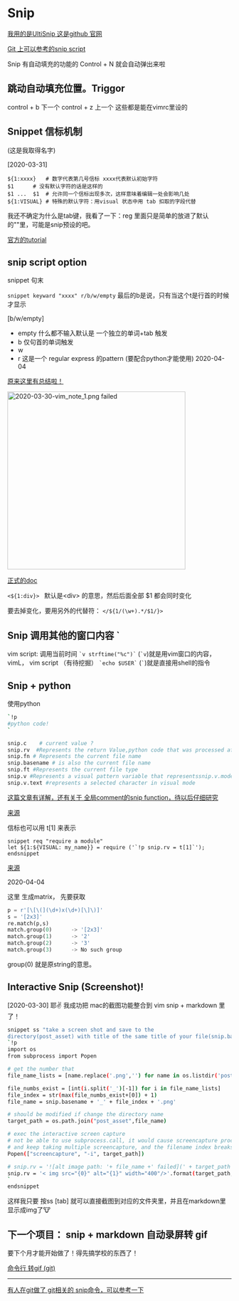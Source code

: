 
# Snip
[我用的是UltiSnip 这是github 官网](https://github.com/SirVer/ultisnips ":)")

[Git 上可以参考的snip script](https://github.com/honza/vim-snippets/blob/master/UltiSnips/all.snippets ":)")

Snip 有自动填充的功能的 Control + N 就会自动弹出来啦


## 跳动自动填充位置。Triggor

control + b 下一个
control + z 上一个 
这些都是能在vimrc里设的


## Snippet 信标机制
(这是我取得名字)

[2020-03-31]
```snippet
${1:xxxx}	# 数字代表第几号信标 xxxx代表默认初始字符
$1		# 没有默认字符的话是这样的
$1 ...  $1	# 允许同一个信标出现多次，这样意味着编辑一处会影响几处
${1:VISUAL}	# 特殊的默认字符：用visual 状态中用 tab 扣取的字段代替
```
我还不确定为什么是tab键，我看了一下：reg 里面只是简单的放进了默认的""里，可能是snip预设的吧。

[官方的tutorial](https://www.sirver.net/blog/2012/02/05/third-episode-of-ultisnips-screencast/ ":)")

## snip script option

snippet 句末

` snippet keyward "xxxx" r/b/w/empty ` 最后的b是说，只有当这个t是行首的时候才显示

[b/w/empty]

- empty 什么都不输入默认是 一个独立的单词+tab 触发 
- b 	仅句首的单词触发
- w 
- r 这是一个 regular express 的pattern  (要配合python才能使用)
2020-04-04

[原来这里有总结啦！](https://developpaper.com/vim-code-snippet-plug-in-ultisnips-usage-tutorial/ ":)")


<img src="post_asset/2020-03-30-vim_note_1.png" alt="2020-03-30-vim_note_1.png failed" width="400"/>

[正式的doc](https://github.com/SirVer/ultisnips/blob/master/doc/UltiSnips.txt ":)")



`<${1:div}> ` 
默认是\<div> 的意思，然后后面全部 $1 都会同时变化

要去掉变化，要用另外的代替符：
`</${1/(\w+).*/$1/}>`


## Snip 调用其他的窗口内容 `

vim script: 调用当前时间
`` `v strftime("%c")` `` (`` `v ``)就是用vim窗口的内容， vimL， vim script （有待挖掘）
`` `echo $USER` `` (`` ` ``)就是直接用shell的指令




## Snip + python
使用python
```bash
`!p
#python code!
`
```

```python
snip.c    # current value ?
snip.rv  #Represents the return Value,python code that was processed after the execution of the string assigned to RV
snip.fn # Represents the current file name
snip.basename # is also the current file name
snip.ft #Represents the current file type
snip.v #Represents a visual pattern variable that representssnip.v.modea pattern type that 
snip.v.text #represents a selected character in visual mode
```
[这篇文章有详解，还有关于 全局comment的snip function，待以后仔细研究](https://topic.alibabacloud.com/a/vim-snippet-plugin-ultisnips-use-tutorial_1_57_30130694.html ":)")


[来源](https://developpaper.com/vim-code-snippet-plug-in-ultisnips-usage-tutorial/ ":)")

信标也可以用 t[1] 来表示
```
snippet req "require a module"
let ${1:${VISUAL: my_name}} = require ('`!p snip.rv = t[1]`');
endsnippet
```
[来源](https://stackoverflow.com/questions/38687756/define-ultisnip-with-variable-default-placeholder ":)")


2020-04-04

这里 生成matrix， 先要获取

```python
p = r'[\[\(](\d+)x(\d+)[\]\)]'
s = '[2x3]'
re.match(p,s)
match.group(0)		-> '[2x3]'
match.group(1)		-> '2'
match.group(2)		-> '3'
match.group(3)		-> No such group
```
group(0) 就是原string的意思。








## Interactive Snip (Screenshot)! 
[2020-03-30]
耶✌️ 我成功把 mac的截图功能整合到 vim snip + markdown 里了！

```bash
snippet ss "take a screen shot and save to the 
directory(post_asset) with title of the same title of your file(snip.basename) + number(in order)"
`!p
import os
from subprocess import Popen

# get the number that 
file_name_lists = [name.replace('.png','') for name in os.listdir('post_asset') if snip.basename in name]

file_numbs_exist = [int(i.split('_')[-1]) for i in file_name_lists]
file_index = str(max(file_numbs_exist+[0]) + 1)
file_name = snip.basename + '_' + file_index + '.png'

# should be modified if change the directory name
target_path = os.path.join("post_asset",file_name)

# exec the interactive screen capture
# not be able to use subprocess.call, it would cause screencapture process not stop, 
# and keep taking multiple screencapture, and the filename index breaks, I think this is a snippet bug.
Popen(["screencapture", "-i", target_path])

# snip.rv = '![alt image path: '+ file_name +' failed](' + target_path +' "' +file_name+'")'
snip.rv = '< img src="{0}" alt="{1}" width="400"/>'.format(target_path, file_name + ' failed')
`
endsnippet
```

这样我只要 按ss [tab] 就可以直接截图到对应的文件夹里，并且在markdown里显示成img了🐮


## 下一个项目： snip + markdown 自动录屏转 gif
要下个月才能开始做了！得先搞学校的东西了！

[命令行 转gif (git)](https://gist.github.com/dergachev/4627207 ":)")


---
[有人在git做了 git相关的 snip命令，可以参考一下](https://github.com/mgedmin/dotvim/blob/master/UltiSnips/python.snippets ":)") 


